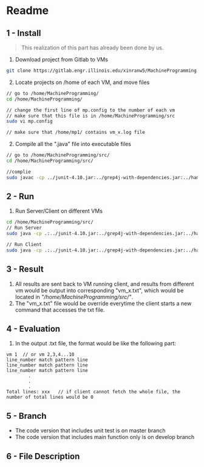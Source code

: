 # Readme

## 1 - Install 

> This realization of this part has already been done by us.

1. Download project from Gitlab to VMs

```bash
git clone https://gitlab.engr.illinois.edu/xinranw5/MachineProgramming.git
```

2. Locate projects on /home of each VM, and move files

```bash
// go to /home/MachineProgramming/
cd /home/MachineProgramming/

// change the first line of mp.config to the number of each vm
// make sure that this file is in /home/MachineProgramming/src
sudo vi mp.config  

// make sure that /home/mp1/ contains vm_x.log file
```

2. Compile all the ".java" file into executable files

```bash
// go to /home/MachineProgramming/src/
cd /home/MachineProgramming/src/

//complie
sudo javac -cp ../junit-4.10.jar:../grep4j-with-dependencies.jar:../hamcrest-core-1.3.jar team/cs425/g54/*.java
```



## 2 - Run

1.  Run Server/Client on different VMs

```bash
cd /home/MachineProgramming/src/
// Run Server
sudo java -cp .:../junit-4.10.jar:../grep4j-with-dependencies.jar:../hamcrest-core-1.3.jar team.cs425.g54.Server

// Run Client
sudo java -cp .:../junit-4.10.jar:../grep4j-with-dependencies.jar:../hamcrest-core-1.3.jar team.cs425.g54.Client
```



## 3 - Result

1. All results are sent back to VM running client, and results from different vm would  be output into corresponding "vm_x.txt", which would be located in *"/home/MachineProgramming/src/"*.
2. The "vm_x.txt" file would be override everytime the client starts a new command that accesses the txt file.



## 4 - Evaluation

1. In the output .txt file, the format would be like the following part:

```
vm 1  // or vm 2,3,4...10
line_number match pattern line
line_number match pattern line
line_number match pattern line
		.
		.
		.
Total lines: xxx   // if client cannot fetch the whole file, the number of total lines would be 0
```

## 5 - Branch

- The code version that includes  unit test is on master branch
- The code version that includes main function only is on develop branch



## 6 - File Description

